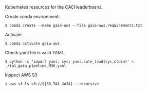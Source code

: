 Kubernetes resources for the CACI leaderboard.


Create conda environment:
```
$ conda create --name gaia-aws --file gaia-aws.requirements.txt
```

Activate
```
$ conda activate gaia-aws
```

Check yaml file is valid YAML.
```
$ python -c 'import yaml, sys; yaml.safe_load(sys.stdin)' < ./ta1_gaia_pipeline_M36.yaml
```

Inspect AWS S3
```
$ aws s3 ls s3://${S3_TA1_GAIA} --recursive
```
